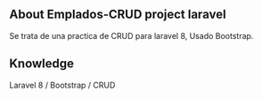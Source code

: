 ## About Emplados-CRUD project laravel

Se trata de una practica de CRUD para laravel 8, Usado Bootstrap. 

## Knowledge 

Laravel 8 / Bootstrap / CRUD  
